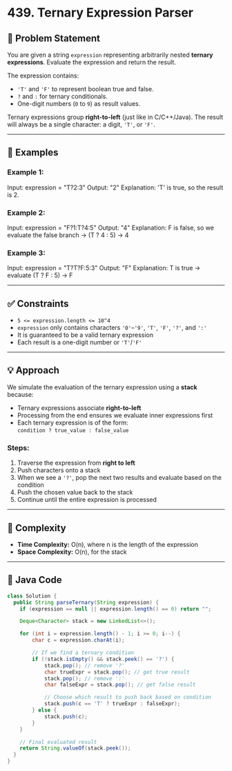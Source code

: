 # 439. Ternary Expression Parser

## 🧩 Problem Statement

You are given a string `expression` representing arbitrarily nested **ternary expressions**. Evaluate the expression and return the result.

The expression contains:

- `'T'` and `'F'` to represent boolean true and false.
- `?` and `:` for ternary conditionals.
- One-digit numbers (`0` to `9`) as result values.

Ternary expressions group **right-to-left** (just like in C/C++/Java). The result will always be a single character: a digit, `'T'`, or `'F'`.

---

## 🧪 Examples

### Example 1:

Input: expression = "T?2:3"
Output: "2"
Explanation: 'T' is true, so the result is 2.

### Example 2:

Input: expression = "F?1:T?4:5"
Output: "4"
Explanation:
F is false, so we evaluate the false branch → (T ? 4 : 5) → 4

### Example 3:

Input: expression = "T?T?F:5:3"
Output: "F"
Explanation:
T is true → evaluate (T ? F : 5) → F

---

## ✅ Constraints

- `5 <= expression.length <= 10^4`
- `expression` only contains characters `'0'`–`'9'`, `'T'`, `'F'`, `'?'`, and `':'`
- It is guaranteed to be a valid ternary expression
- Each result is a one-digit number or `'T'`/`'F'`

---

## 💡 Approach

We simulate the evaluation of the ternary expression using a **stack** because:

- Ternary expressions associate **right-to-left**
- Processing from the end ensures we evaluate inner expressions first
- Each ternary expression is of the form:  
  `condition ? true_value : false_value`

### Steps:

1. Traverse the expression from **right to left**
2. Push characters onto a stack
3. When we see a `'?'`, pop the next two results and evaluate based on the condition
4. Push the chosen value back to the stack
5. Continue until the entire expression is processed

---

## 🧠 Complexity

- **Time Complexity:** O(n), where n is the length of the expression
- **Space Complexity:** O(n), for the stack

---

## 🧾 Java Code

```java
class Solution {
  public String parseTernary(String expression) {
    if (expression == null || expression.length() == 0) return "";

    Deque<Character> stack = new LinkedList<>();

    for (int i = expression.length() - 1; i >= 0; i--) {
        char c = expression.charAt(i);

        // If we find a ternary condition
        if (!stack.isEmpty() && stack.peek() == '?') {
            stack.pop(); // remove '?'
            char trueExpr = stack.pop(); // get true result
            stack.pop(); // remove ':'
            char falseExpr = stack.pop(); // get false result

            // Choose which result to push back based on condition
            stack.push(c == 'T' ? trueExpr : falseExpr);
        } else {
            stack.push(c);
        }
    }

    // Final evaluated result
    return String.valueOf(stack.peek());
  }
}
```
